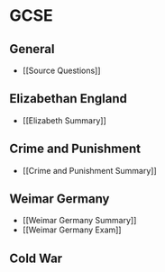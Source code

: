 # GCSE
## General
- [[Source Questions]]
## Elizabethan England
- [[Elizabeth Summary]]
## Crime and Punishment
- [[Crime and Punishment Summary]]
## Weimar Germany
- [[Weimar Germany Summary]]
- [[Weimar Germany Exam]]
## Cold War
